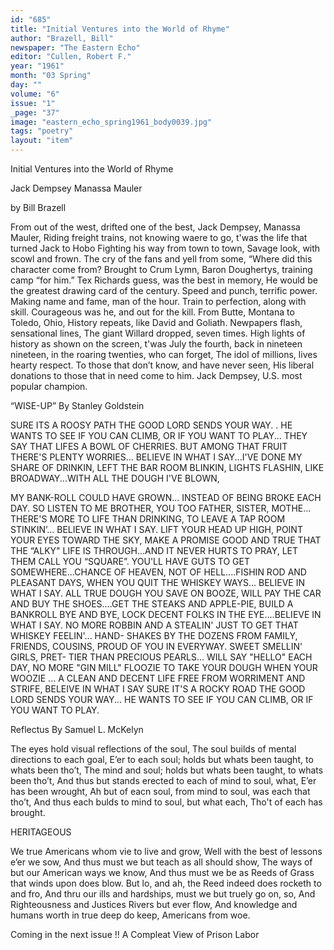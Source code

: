```yaml
---
id: "685"
title: "Initial Ventures into the World of Rhyme"
author: "Brazell, Bill"
newspaper: "The Eastern Echo"
editor: "Cullen, Robert F."
year: "1961"
month: "03 Spring"
day: ""
volume: "6"
issue: "1"
_page: "37"
image: "eastern_echo_spring1961_body0039.jpg"
tags: "poetry"
layout: "item"
---
```

Initial Ventures
into the 
World of Rhyme

Jack Dempsey
Manassa Mauler

by Bill Brazell

From out of the west, drifted one of the best,
Jack Dempsey, Manassa Mauler,
Riding freight trains, not knowing waere to go,
t'was the life that turned Jack to Hobo
Fighting his way from town to town,
Savage look, with scowl and frown.
The cry of the fans and yell from some,
“Where did this character come from?
Brought to Crum Lymn,
Baron Doughertys, training camp “for him.”
Tex Richards guess, was the best in memory,
He would be the greatest drawing card of the century.
Speed and punch, terrific power.
Making name and fame, man of the hour.
Train to perfection, along with skill.
Courageous was he, and out for the kill.
From Butte, Montana to Toledo, Ohio,
History repeats, like David and Goliath.
Newpapers flash, sensational lines,
The giant Willard dropped, seven times.
High lights of history as shown on the screen,
t'was July the fourth, back in nineteen nineteen,
in the roaring twenties, who can forget,
The idol of millions, lives hearty respect.
To those that don’t know, and have never seen,
His liberal donations to those that in need come to him.
Jack Dempsey, U.S. most popular champion.

“WISE-UP”
By Stanley Goldstein

SURE ITS A ROOSY PATH THE GOOD LORD SENDS YOUR WAY. .
HE WANTS TO SEE IF YOU CAN CLIMB, OR IF YOU WANT TO
PLAY... THEY SAY THAT LIFES A BOWL OF CHERRIES. BUT
AMONG THAT FRUIT THERE'S PLENTY WORRIES... BELIEVE
IN WHAT I SAY...I'VE DONE MY SHARE OF DRINKIN,
LEFT THE BAR ROOM BLINKIN, LIGHTS FLASHIN, LIKE
BROADWAY...WITH ALL THE DOUGH I'VE BLOWN,

MY BANK-ROLL COULD HAVE GROWN... INSTEAD OF BEING
BROKE EACH DAY. SO LISTEN TO ME BROTHER, YOU TOO
FATHER, SISTER, MOTHE... THERE'S MORE TO LIFE THAN
DRINKING, TO LEAVE A TAP ROOM STINKIN’... BELIEVE IN
WHAT I SAY. LIFT YOUR HEAD UP HIGH, POINT YOUR EYES
TOWARD THE SKY, MAKE A PROMISE GOOD AND TRUE THAT
THE “ALKY" LIFE IS THROUGH...AND IT NEVER HURTS TO
PRAY, LET THEM CALL YOU “SQUARE”. YOU'LL HAVE
GUTS TO GET SOMEWHERE...CHANCE OF HEAVEN, NOT OF
HELL....FISHIN ROD AND PLEASANT DAYS, WHEN YOU QUIT
THE WHISKEY WAYS... BELIEVE IN WHAT I SAY. ALL TRUE
DOUGH YOU SAVE ON BOOZE, WILL PAY THE CAR AND BUY
THE SHOES....GET THE STEAKS AND APPLE-PIE, BUILD A 
BANKROLL BYE AND BYE, LOCK DECENT FOLKS IN THE
EYE....BELIEVE IN WHAT I SAY. NO MORE ROBBIN AND
A STEALIN' JUST TO GET THAT WHISKEY FEELIN'... HAND-
SHAKES BY THE DOZENS FROM FAMILY, FRIENDS, COUSINS,
PROUD OF YOU IN EVERYWAY. SWEET SMELLIN' GIRLS, PRET-
TIER THAN PRECIOUS PEARLS... WILL SAY "HELLO" EACH
DAY, NO MORE "GIN MILL" FLOOZIE TO TAKE YOUR DOUGH
WHEN YOUR WOOZIE ... A CLEAN AND DECENT LIFE FREE
FROM WORRIMENT AND STRIFE, BELEIVE IN WHAT I SAY
SURE IT'S A ROCKY ROAD THE GOOD LORD SENDS YOUR 
WAY... HE WANTS TO SEE IF YOU CAN CLIMB, OR IF YOU
WANT TO PLAY.

Reflectus
By Samuel L. McKelyn

The eyes hold visual reflections of the soul,
The soul builds of mental directions to each goal,
E’er to each soul; holds but whats been taught, to whats been tho’t,
The mind and soul; holds but whats been taught, to whats been tho’t,
And thus but stands erected to each of mind to soul, what,
E’er has been wrought,
Ah but of eacn soul, from mind to soul, was each that tho’t,
And thus each bulds to mind to soul, but what each,
Tho't of each has brought.

HERITAGEOUS

We true Americans whom vie to live and grow,
Well with the best of lessons e’er we sow,
And thus must we but teach as all should show,
The ways of but our American ways we know,
And thus must we be as Reeds of Grass that winds upon does blow.
But lo, and ah, the Reed indeed does rocketh to and fro,
And thru our ills and hardships, must we but truely go on, so,
And Righteousness and Justices Rivers but ever flow,
And knowledge and humans worth in true deep do keep,
Americans from woe.

Coming in the next issue !!
A Compleat View of Prison Labor
